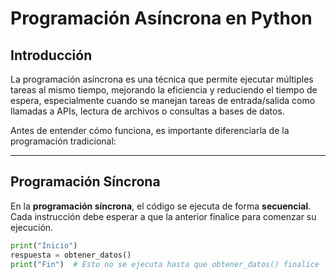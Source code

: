 # Programación Asíncrona en Python

## Introducción

La programación asíncrona es una técnica que permite ejecutar múltiples tareas al mismo tiempo, mejorando la eficiencia y reduciendo el tiempo de espera, especialmente cuando se manejan tareas de entrada/salida como llamadas a APIs, lectura de archivos o consultas a bases de datos.

Antes de entender cómo funciona, es importante diferenciarla de la programación tradicional:

---

## Programación Síncrona

En la **programación síncrona**, el código se ejecuta de forma **secuencial**.  
Cada instrucción debe esperar a que la anterior finalice para comenzar su ejecución.

```python
print("Inicio")
respuesta = obtener_datos()
print("Fin")  # Esto no se ejecuta hasta que obtener_datos() finalice
